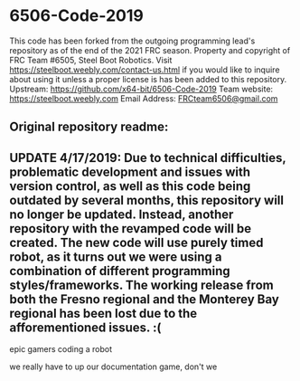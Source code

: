 # 6506-Code-2019
This code has been forked from the outgoing programming lead's repository as of the end of the 2021 FRC season. Property and copyright of FRC Team #6505, Steel Boot Robotics. Visit https://steelboot.weebly.com/contact-us.html if you would like to inquire about using it unless a proper license is has been added to this repository.
Upstream: https://github.com/x64-bit/6506-Code-2019
Team website: https://steelboot.weebly.com
Email Address: FRCteam6506@gmail.com

## Original repository readme:
UPDATE 4/17/2019:  Due to technical difficulties, problematic development and issues with version control, as well as this code being outdated by several months, this repository will no longer be updated.  Instead, another repository with the revamped code will be created.  The new code will use purely timed robot, as it turns out we were using a combination of different programming styles/frameworks.  The working release from both the Fresno regional and the Monterey Bay regional has been lost due to the afforementioned issues.  :(
------------------------------------------------------------------------------------------
epic gamers coding a robot

we really have to up our documentation game, don't we
